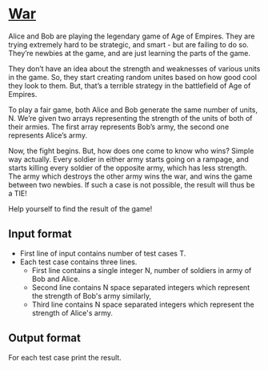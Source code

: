 # [War][link]

Alice and Bob are playing the legendary game of Age of Empires. They are trying extremely hard to be strategic, and smart - but are failing to do so. They’re newbies at the game, and are just learning the parts of the game.

They don’t have an idea about the strength and weaknesses of various units in the game. So, they start creating random unites based on how good cool they look to them. But, that’s a terrible strategy in the battlefield of Age of Empires.

To play a fair game, both Alice and Bob generate the same number of units, N. We’re given two arrays representing the strength of the units of both of their armies. The first array represents Bob’s army, the second one represents Alice’s army.

Now, the fight begins. But, how does one come to know who wins? Simple way actually. Every soldier in either army starts going on a rampage, and starts killing every soldier of the opposite army, which has less strength. The army which destroys the other army wins the war, and wins the game between two newbies. If such a case is not possible, the result will thus be a TIE!

Help yourself to find the result of the game!

## Input format

- First line of input contains number of test cases T.
- Each test case contains three lines.
  - First line contains a single integer N, number of soldiers in army of Bob and Alice.
  - Second line contains N space separated integers which represent the strength of Bob's army similarly,
  - Third line contains N space separated integers which represent the strength of Alice's army.

## Output format

For each test case print the result.

[link]: https://www.hackerearth.com/practice/basic-programming/implementation/basics-of-implementation/practice-problems/algorithm/warcakewalk/
